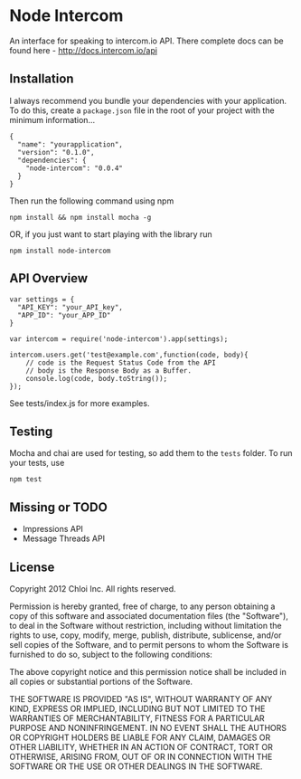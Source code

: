 # Node Intercom
An interface for speaking to intercom.io API. There complete docs can be found here - http://docs.intercom.io/api


## Installation

I always recommend you bundle your dependencies with your application. To do
this, create a `package.json` file in the root of your project with the minimum
information...

    {
      "name": "yourapplication",
      "version": "0.1.0",
      "dependencies": {
        "node-intercom": "0.0.4"
      }
    }

Then run the following command using npm

    npm install && npm install mocha -g

OR, if you just want to start playing with the library run

    npm install node-intercom


## API Overview

    var settings = {
      "API_KEY": "your_API_key",
      "APP_ID": "your_APP_ID"
    }

    var intercom = require('node-intercom').app(settings);

    intercom.users.get('test@example.com',function(code, body){
        // code is the Request Status Code from the API
        // body is the Response Body as a Buffer.
        console.log(code, body.toString());
    });

See tests/index.js for more examples.

## Testing

Mocha and chai are used for testing, so add them to the `tests` folder. To run your tests, use

    npm test


## Missing or TODO

  - Impressions API
  - Message Threads API


## License

Copyright 2012 Chloi Inc.
All rights reserved.

Permission is hereby granted, free of charge, to any person
obtaining a copy of this software and associated documentation
files (the "Software"), to deal in the Software without
restriction, including without limitation the rights to use,
copy, modify, merge, publish, distribute, sublicense, and/or sell
copies of the Software, and to permit persons to whom the
Software is furnished to do so, subject to the following
conditions:

The above copyright notice and this permission notice shall be
included in all copies or substantial portions of the Software.

THE SOFTWARE IS PROVIDED "AS IS", WITHOUT WARRANTY OF ANY KIND,
EXPRESS OR IMPLIED, INCLUDING BUT NOT LIMITED TO THE WARRANTIES
OF MERCHANTABILITY, FITNESS FOR A PARTICULAR PURPOSE AND
NONINFRINGEMENT. IN NO EVENT SHALL THE AUTHORS OR COPYRIGHT
HOLDERS BE LIABLE FOR ANY CLAIM, DAMAGES OR OTHER LIABILITY,
WHETHER IN AN ACTION OF CONTRACT, TORT OR OTHERWISE, ARISING
FROM, OUT OF OR IN CONNECTION WITH THE SOFTWARE OR THE USE OR
OTHER DEALINGS IN THE SOFTWARE.
